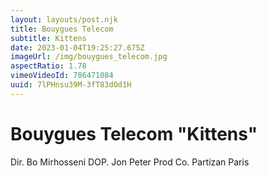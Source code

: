 ```yaml
---
layout: layouts/post.njk
title: Bouygues Telecom
subtitle: Kittens
date: 2023-01-04T19:25:27.675Z
imageUrl: /img/bouygues_telecom.jpg
aspectRatio: 1.78
vimeoVideoId: 786471084
uuid: 7lPHnsu39M-3fT83dOd1H
---
```


# Bouygues Telecom "Kittens"

Dir. Bo Mirhosseni
DOP. Jon Peter
Prod Co. Partizan Paris
